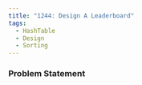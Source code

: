 ```yaml
---
title: "1244: Design A Leaderboard"
tags:
  - HashTable
  - Design
  - Sorting
---
```

### Problem Statement


